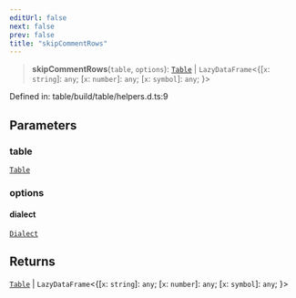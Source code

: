 ```yaml
---
editUrl: false
next: false
prev: false
title: "skipCommentRows"
---
```


> **skipCommentRows**(`table`, `options`): [`Table`](/reference/dpkit/table/) \| `LazyDataFrame`\<\{\[`x`: `string`\]: `any`;
\[`x`: `number`\]: `any`;
\[`x`: `symbol`\]: `any`; \}\>

Defined in: table/build/table/helpers.d.ts:9

## Parameters

### table

[`Table`](/reference/dpkit/table/)

### options

#### dialect

[`Dialect`](/reference/dpkit/dialect/)

## Returns

[`Table`](/reference/dpkit/table/) \| `LazyDataFrame`\<\{\[`x`: `string`\]: `any`;
\[`x`: `number`\]: `any`;
\[`x`: `symbol`\]: `any`; \}\>
